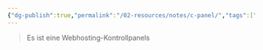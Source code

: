 ```yaml
---
{"dg-publish":true,"permalink":"/02-resources/notes/c-panel/","tags":["LF09","tools","empty"],"updated":"2024-07-10T16:37:10.000+02:00"}
---
```


>Es ist eine Webhosting-Kontrollpanels 